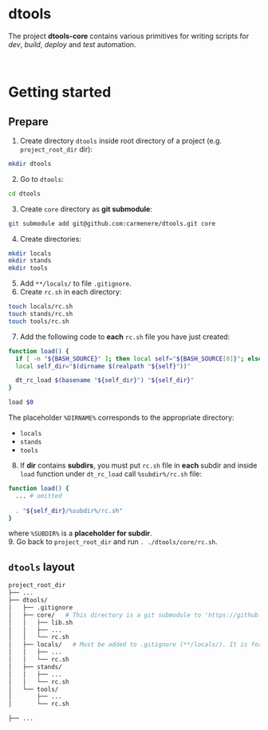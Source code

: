 # dtools
The project **dtools-core** contains various primitives for writing scripts for _dev_, _build_, _deploy_ and _test_ automation.<br>

<br>

# Getting started
## Prepare
1. Create directory `dtools` inside root directory of a project (e.g. `project_root_dir` dir):
```bash
mkdir dtools
```
2. Go to `dtools`:
```bash
cd dtools
```
3. Create `core` directory as **git submodule**:
```bash
git submodule add git@github.com:carmenere/dtools.git core
```
4. Create directories:
```bash
mkdir locals
mkdir stands
mkdir tools
```
5. Add `**/locals/` to file `.gitignore`.
6. Create `rc.sh` in each directory:
```bash
touch locals/rc.sh
touch stands/rc.sh
touch tools/rc.sh
```
7. Add the following code to **each** `rc.sh` file you have just created:
```bash
function load() {
  if [ -n "${BASH_SOURCE}" ]; then local self="${BASH_SOURCE[0]}"; else local self="$1"; fi
  local self_dir="$(dirname $(realpath "${self}"))"

  dt_rc_load $(basename "${self_dir}") "${self_dir}"
}

load $0
```
The placeholder `%DIRNAME%` corresponds to the appropriate directory:
- `locals`
- `stands`
- `tools`
8. If **dir** contains **subdirs**, you must put `rc.sh` file in **each** subdir and inside `load` function under `dt_rc_load` call `%subdir%/rc.sh` file:
```bash
function load() {
  ... # omitted
    
  . "${self_dir}/%subdir%/rc.sh"
}
```
where `%SUBDIR%` is a **placeholder for subdir**.<br>
9. Go back to `project_root_dir` and run `. ./dtools/core/rc.sh`.
<br>

## `dtools` layout
```bash
project_root_dir
├── ...
├── dtools/
│   ├── .gitignore
│   ├── core/   # This directory is a git submodule to 'https://github.com/carmenere/dtools' project.
│   │   ├── lib.sh
│   │   ├── ...
│   │   └── rc.sh
│   ├── locals/   # Must be added to .gitignore (**/locals/). It is for overwriting project defaults in local devel environment.
│   │   ├── ...
│   │   └── rc.sh
│   ├── stands/
│   │   ├── ...
│   │   └── rc.sh
│   └── tools/
│       ├── ...
│       └── rc.sh

├── ...
```

<br>